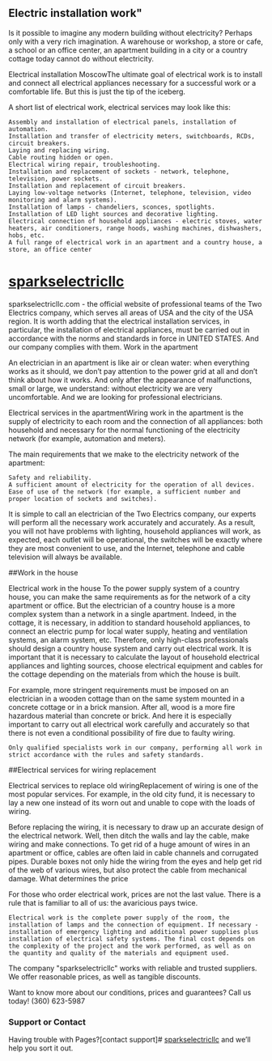 ## Electric installation work"

Is it possible to imagine any modern building without electricity? Perhaps only with a very rich imagination. A warehouse or workshop, a store or cafe, a school or an office center, an apartment building in a city or a country cottage today cannot do without electricity.

Electrical installation MoscowThe ultimate goal of electrical work is to install and connect all electrical appliances necessary for a successful work or a comfortable life. But this is just the tip of the iceberg.

A short list of electrical work, electrical services may look like this:

    Assembly and installation of electrical panels, installation of automation.
    Installation and transfer of electricity meters, switchboards, RCDs, circuit breakers.
    Laying and replacing wiring.
    Cable routing hidden or open.
    Electrical wiring repair, troubleshooting.
    Installation and replacement of sockets - network, telephone, television, power sockets.
    Installation and replacement of circuit breakers.
    Laying low-voltage networks (Internet, telephone, television, video monitoring and alarm systems).
    Installation of lamps - chandeliers, sconces, spotlights.
    Installation of LED light sources and decorative lighting.
    Electrical connection of household appliances - electric stoves, water heaters, air conditioners, range hoods, washing machines, dishwashers, hobs, etc.
    A full range of electrical work in an apartment and a country house, a store, an office center

# [sparkselectricllc](https://sparkselectricllc.com//) 

sparkselectricllc.com - the official website of professional teams of the Two Electrics company, which serves all areas of USA and the city of the USA region. It is worth adding that the electrical installation services, in particular, the installation of electrical appliances, must be carried out in accordance with the norms and standards in force in UNITED STATES. And our company complies with them.
Work in the apartment

An electrician in an apartment is like air or clean water: when everything works as it should, we don’t pay attention to the power grid at all and don’t think about how it works. And only after the appearance of malfunctions, small or large, we understand: without electricity we are very uncomfortable. And we are looking for professional electricians.

Electrical services in the apartmentWiring work in the apartment is the supply of electricity to each room and the connection of all appliances: both household and necessary for the normal functioning of the electricity network (for example, automation and meters).

The main requirements that we make to the electricity network of the apartment:

    Safety and reliability.
    A sufficient amount of electricity for the operation of all devices.
    Ease of use of the network (for example, a sufficient number and proper location of sockets and switches).

It is simple to call an electrician of the Two Electrics company, our experts will perform all the necessary work accurately and accurately. As a result, you will not have problems with lighting, household appliances will work, as expected, each outlet will be operational, the switches will be exactly where they are most convenient to use, and the Internet, telephone and cable television will always be available.

##Work in the house

Electrical work in the house To the power supply system of a country house, you can make the same requirements as for the network of a city apartment or office. But the electrician of a country house is a more complex system than a network in a single apartment. Indeed, in the cottage, it is necessary, in addition to standard household appliances, to connect an electric pump for local water supply, heating and ventilation systems, an alarm system, etc. Therefore, only high-class professionals should design a country house system and carry out electrical work.
It is important that it is necessary to calculate the layout of household electrical appliances and lighting sources, choose electrical equipment and cables for the cottage depending on the materials from which the house is built.

For example, more stringent requirements must be imposed on an electrician in a wooden cottage than on the same system mounted in a concrete cottage or in a brick mansion. After all, wood is a more fire hazardous material than concrete or brick. And here it is especially important to carry out all electrical work carefully and accurately so that there is not even a conditional possibility of fire due to faulty wiring.

    Only qualified specialists work in our company, performing all work in strict accordance with the rules and safety standards.

##Electrical services for wiring replacement

Electrical services to replace old wiringReplacement of wiring is one of the most popular services. For example, in the old city fund, it is necessary to lay a new one instead of its worn out and unable to cope with the loads of wiring.

Before replacing the wiring, it is necessary to draw up an accurate design of the electrical network. Well, then ditch the walls and lay the cable, make wiring and make connections.
To get rid of a huge amount of wires in an apartment or office, cables are often laid in cable channels and corrugated pipes. Durable boxes not only hide the wiring from the eyes and help get rid of the web of various wires, but also protect the cable from mechanical damage.
What determines the price


For those who order electrical work, prices are not the last value. There is a rule that is familiar to all of us: the avaricious pays twice.

    Electrical work is the complete power supply of the room, the installation of lamps and the connection of equipment. If necessary - installation of emergency lighting and additional power supplies plus installation of electrical safety systems. The final cost depends on the complexity of the project and the work performed, as well as on the quantity and quality of the materials and equipment used.

The company "sparkselectricllc" works with reliable and trusted suppliers. We offer reasonable prices, as well as tangible discounts.

Want to know more about our conditions, prices and guarantees? Call us today! (360) 623-5987


### Support or Contact

Having trouble with Pages?[contact support]# [sparkselectricllc](https://sparkselectricllc.com//) and we’ll help you sort it out.




